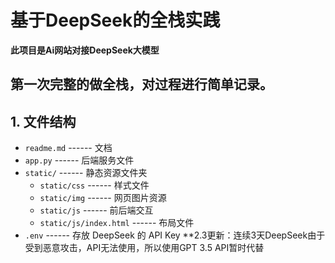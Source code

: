 # 基于DeepSeek的全栈实践
**此项目是Ai网站对接DeepSeek大模型**
## 第一次完整的做全栈，对过程进行简单记录。

## 1. 文件结构
- `readme.md` ------ 文档
- `app.py` ------ 后端服务文件
- `static/` ------ 静态资源文件夹
  - `static/css` ------ 样式文件
  - `static/img` ------ 网页图片资源
  - `static/js` ------ 前后端交互
  - `static/js/index.html` ------ 布局文件
- `.env` ------ 存放 DeepSeek 的 API Key
**2.3更新：连续3天DeepSeek由于受到恶意攻击，API无法使用，所以使用GPT 3.5 API暂时代替
